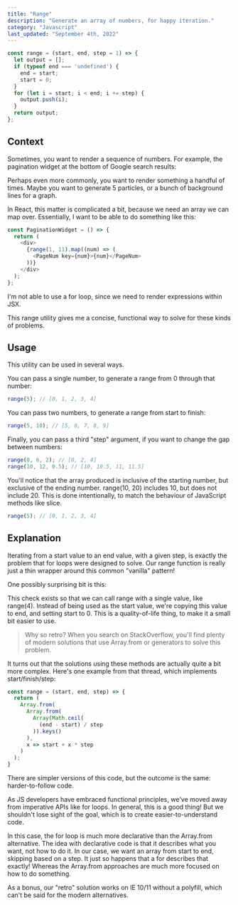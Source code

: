 ```yaml
---
title: "Range"
description: "Generate an array of numbers, for happy iteration."
category: "Javascript"
last_updated: "September 4th, 2022"
---
```


```js
const range = (start, end, step = 1) => {
  let output = [];
  if (typeof end === 'undefined') {
    end = start;
    start = 0;
  }
  for (let i = start; i < end; i += step) {
    output.push(i);
  }
  return output;
};
```

## Context
Sometimes, you want to render a sequence of numbers. For example, the pagination widget at the bottom of Google search results:

Perhaps even more commonly, you want to render something a handful of times. Maybe you want to generate 5 particles, or a bunch of background lines for a graph.

In React, this matter is complicated a bit, because we need an array we can map over. Essentially, I want to be able to do something like this:

```js
const PaginationWidget = () => {
  return (
    <div>
      {range(1, 11).map((num) => (
        <PageNum key={num}>{num}</PageNum>
      ))}
    </div>
  );
};
```

I'm not able to use a for loop, since we need to render expressions within JSX.

This range utility gives me a concise, functional way to solve for these kinds of problems.

## Usage

This utility can be used in several ways.

You can pass a single number, to generate a range from 0 through that number:
```js
range(5); // [0, 1, 2, 3, 4]
```

You can pass two numbers, to generate a range from start to finish:

```js
range(5, 10); // [5, 6, 7, 8, 9]
```

Finally, you can pass a third "step" argument, if you want to change the gap between numbers:

```js
range(0, 6, 2); // [0, 2, 4]
range(10, 12, 0.5); // [10, 10.5, 11, 11.5]
```

You'll notice that the array produced is inclusive of the starting number, but exclusive of the ending number. range(10, 20) includes 10, but does not include 20. This is done intentionally, to match the behaviour of JavaScript methods like slice.

```js
range(5); // [0, 1, 2, 3, 4]
```

## Explanation

Iterating from a start value to an end value, with a given step, is exactly the problem that for loops were designed to solve. Our range function is really just a thin wrapper around this common "vanilla" pattern!

One possibly surprising bit is this:

This check exists so that we can call range with a single value, like range(4). Instead of being used as the start value, we're copying this value to end, and setting start to 0. This is a quality-of-life thing, to make it a small bit easier to use.

> Why so retro?
  When you search on StackOverflow, you'll find plenty of modern solutions that use Array.from or generators to solve this problem.

  It turns out that the solutions using these methods are actually quite a bit more complex. Here's one example from that thread, which implements start/finish/step:

  ```js
  const range = (start, end, step) => {
    return (
      Array.from(
        Array.from(
          Array(Math.ceil(
            (end - start) / step
          )).keys()
        ),
        x => start + x * step
      )
    );
  }
  ```

  There are simpler versions of this code, but the outcome is the same: harder-to-follow code.

  As JS developers have embraced functional principles, we've moved away from imperative APIs like for loops. In general, this is a good thing! But we shouldn't lose sight of the goal, which is to create easier-to-understand code.

  In this case, the for loop is much more declarative than the Array.from alternative. The idea with declarative code is that it describes what you want, not how to do it. In our case, we want an array from start to end, skipping based on a step. It just so happens that a for describes that exactly! Whereas the Array.from approaches are much more focused on how to do something.

  As a bonus, our "retro" solution works on IE 10/11 without a polyfill, which can't be said for the modern alternatives.